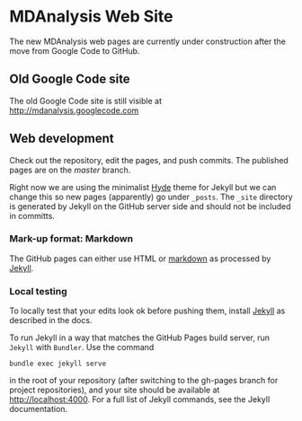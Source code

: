 # MDAnalysis Web Site

The new MDAnalysis web pages are currently under construction after
the move from Google Code to GitHub.

## Old Google Code site

The old Google Code site is still visible at
<http://mdanalysis.googlecode.com>


## Web development

Check out the repository, edit the pages, and push commits. The
published pages are on the *master* branch.  


Right now we are using the minimalist
[Hyde](https://github.com/poole/hyde) theme for Jekyll but we can
change this so new pages (apparently) go under `_posts`. The `_site`
directory is generated by Jekyll on the GitHub server side and should
not be included in committs.


### Mark-up format: Markdown

The GitHub pages can either use HTML or
[markdown](http://daringfireball.net/projects/markdown/) as processed
by
[Jekyll](https://help.github.com/articles/using-jekyll-with-pages/).


### Local testing

To locally test that your edits look ok before pushing them, install
[Jekyll](https://help.github.com/articles/using-jekyll-with-pages/) as
described in the docs.

To run Jekyll in a way that matches the GitHub Pages build server, run
`Jekyll` with `Bundler`. Use the command 

    bundle exec jekyll serve 

in the root of your repository (after switching to the gh-pages branch
for project repositories), and your site should be available at
<http://localhost:4000>. For a full list of Jekyll commands, see the
Jekyll documentation.



